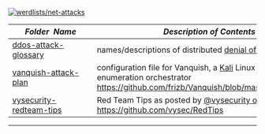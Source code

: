 [![werdlists/net-attacks](https://img.shields.io/badge/werdlists-net_attacks-purple.svg?logo=github&style=popout&longCache=true)](# "werdlists/net-attacks")

|&nbsp;&nbsp;&nbsp;&nbsp;&nbsp;&nbsp;_Folder&nbsp;&nbsp;Name_&nbsp;&nbsp;&nbsp;&nbsp;&nbsp;&nbsp;| _Description of Contents_
|:--------------------|--------------------------------------------------------------------------------------------------------------------------------------------------------
| [ddos-attack-glossary](ddos-attack-glossary.txt) |  names/descriptions of distributed [denial of service attacks](https://wikipedia.org/wiki/Denial-of-service_attack) 
| [vanquish-attack-plan](vanquish-attack-plan.ini) |  configuration file for Vanquish, a [Kali](https://kali.org "Penetration Testing and Ethical Hacking Linux Distribution") Linux based enumeration orchestrator <https://github.com/frizb/Vanquish/blob/master/attackplan.ini> 
| [vysecurity-redteam-tips](vysecurity-redteam-tips.md) |  Red Team Tips as posted by [@vysecurity on Twitter](https://twitter.com/vysecurity) <https://github.com/vysec/RedTips> 

* * *


